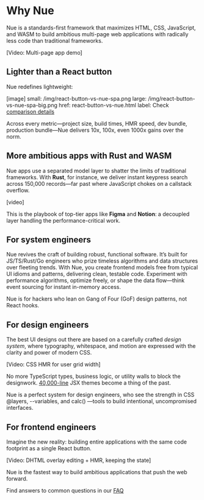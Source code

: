 
# Why Nue
Nue is a standards-first framework that maximizes HTML, CSS, JavaScript, and WASM to build ambitious multi-page web applications with radically less code than traditional frameworks.

[Video: Multi-page app demo]

## Lighter than a React button
Nue redefines lightweight:

[image]
  small: /img/react-button-vs-nue-spa.png
  large: /img/react-button-vs-nue-spa-big.png
  href: react-button-vs-nue.html
  label: Check [comparison details](react-button-vs-nue.html)


Across every metric—project size, build times, HMR speed, dev bundle, production bundle—Nue delivers 10x, 100x, even 1000x gains over the norm.


## More ambitious apps with Rust and WASM
Nue apps use a separated model layer to shatter the limits of traditional frameworks. With **Rust**, for instance, we deliver instant keypress search across 150,000 records—far past where JavaScript chokes on a callstack overflow.

[video]

This is the playbook of top-tier apps like **Figma** and **Notion**: a decoupled layer handling the performance-critical work.



## For system engineers
Nue revives the craft of building robust, functional software. It’s built for JS/TS/Rust/Go engineers who prize timeless algorithms and data structures over fleeting trends. With Nue, you create frontend models free from typical UI idioms and patterns, delivering clean, testable code. Experiment with performance algorithms, optimize freely, or shape the data flow—think event sourcing for instant in-memory access.

Nue is for hackers who lean on Gang of Four (GoF) design patterns, not React hooks.


## For design engineers
The best UI designs out there are based on a carefully crafted _design system_, where typography, whitespace, and motion are expressed with the clarity and power of modern CSS.

[Video: CSS HMR for user grid width]

No more TypeScript types, business logic, or utility walls to block the designwork. [40,000-line](//github.com/shadcn-ui/ui/tree/main/apps/www/registry/new-york/ui) JSX themes become a thing of the past.

Nue is a perfect system for design engineers, who see the strength in CSS @layers, --variables, and calc() —tools to build intentional, uncompromised interfaces.


## For frontend engineers
Imagine the new reality: building entire applications with the same code footprint as a single React button.

[Video: DHTML overlay editing + HMR, keeping the state]

Nue is the fastest way to build ambitious applications that push the web forward.

Find answers to common questions in our [FAQ](faq.html)


